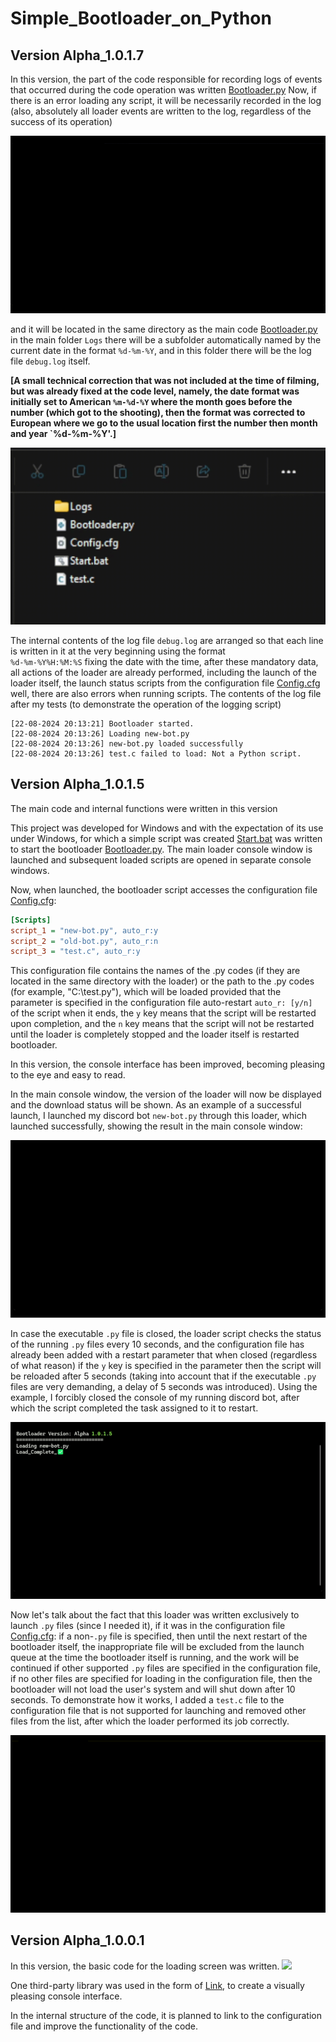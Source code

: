# Simple_Bootloader_on_Python

## Version Alpha_1.0.1.7

In this version, the part of the code responsible for recording logs of events that occurred during the code operation was written [Bootloader.py](https://github.com/NicknameRoot/Simple_Bootloader_on_Python/blob/gh-pages/Alpha_1.0.1.7/Bootloader.py)
Now, if there is an error loading any script, it will be necessarily recorded in the log (also, absolutely all loader events are written to the log, regardless of the success of its operation)

<img src=https://github.com/NicknameRoot/Simple_Bootloader_on_Python/blob/gh-pages/Alpha_1.0.1.7/Demo_Files/Logs.gif>

and it will be located in the same directory as the main code [Bootloader.py](https://github.com/NicknameRoot/Simple_Bootloader_on_Python/blob/gh-pages/Alpha_1.0.1.7/Bootloader.py) in the main folder `Logs` there will be a subfolder automatically named by the current date in the format `%d-%m-%Y`, and in this folder there will be the log file `debug.log` itself.<br>

**[A small technical correction that was not included at the time of filming, but was already fixed at the code level, namely, the date format was initially set to American `%m-%d-%Y` where the month goes before the number (which got to the shooting), then the format was corrected to European where we go to the usual location first the number then month and year `%d-%m-%Y'.]**

<img src=https://github.com/NicknameRoot/Simple_Bootloader_on_Python/blob/gh-pages/Alpha_1.0.1.7/Demo_Files/File.gif>

The internal contents of the log file `debug.log` are arranged so that each line is written in it at the very beginning using the format <br>
`%d-%m-%Y%H:%M:%S` fixing the date with the time, after these mandatory data, all actions of the loader are already performed, including the launch of the loader itself, the launch status scripts from the configuration file [Config.cfg](https://github.com/NicknameRoot/Simple_Bootloader_on_Python/blob/gh-pages/Alpha_1.0.1.7/Config.cfg) well, there are also errors when running scripts.
The contents of the log file after my tests (to demonstrate the operation of the logging script)
```log
[22-08-2024 20:13:21] Bootloader started.
[22-08-2024 20:13:26] Loading new-bot.py
[22-08-2024 20:13:26] new-bot.py loaded successfully
[22-08-2024 20:13:26] test.c failed to load: Not a Python script.
```

## Version Alpha_1.0.1.5
The main code and internal functions were written in this version

This project was developed for Windows and with the expectation of its use under Windows, for which a simple script was created [Start.bat](https://github.com/NicknameRoot/Simple_Bootloader_on_Python/blob/gh-pages/Alpha_1.0.1.5/Start.bat) was written to start the bootloader [Bootloader.py](https://github.com/NicknameRoot/Simple_Bootloader_on_Python/blob/gh-pages/Alpha_1.0.1.5/Bootloader.py).
The main loader console window is launched and subsequent loaded scripts are opened in separate console windows.

Now, when launched, the bootloader script accesses the configuration file [Config.cfg](https://github.com/NicknameRoot/Simple_Bootloader_on_Python/blob/gh-pages/Alpha_1.0.1.5/Config.cfg):

```cfg
[Scripts]
script_1 = "new-bot.py", auto_r:y
script_2 = "old-bot.py", auto_r:n
script_3 = "test.c", auto_r:y
```

This configuration file contains the names of the .py codes (if they are located in the same directory with the loader) or the path to the .py codes (for example, "C:\test.py"), which will be loaded provided that the parameter is specified in the configuration file auto-restart `auto_r: [y/n] ` of the script when it ends, the `y` key means that the script will be restarted upon completion, and the `n` key means that the script will not be restarted until the loader is completely stopped and the loader itself is restarted bootloader.

In this version, the console interface has been improved, becoming pleasing to the eye and easy to read.

In the main console window, the version of the loader will now be displayed and the download status will be shown. As an example of a successful launch, I launched my discord bot `new-bot.py` through this loader, which launched successfully, showing the result in the main console window:

<img src=https://github.com/NicknameRoot/Simple_Bootloader_on_Python/blob/gh-pages/Alpha_1.0.1.5/Demo_Files/Load_Demo.gif>

In case the executable `.py` file is closed, the loader script checks the status of the running `.py` files every 10 seconds, and the configuration file has already been added with a restart parameter that when closed (regardless of what reason) if the `y` key is specified in the parameter then the script will be reloaded after 5 seconds (taking into account that if the executable `.py` files are very demanding, a delay of 5 seconds was introduced). Using the example, I forcibly closed the console of my running discord bot, after which the script completed the task assigned to it to restart.

<img src=https://github.com/NicknameRoot/Simple_Bootloader_on_Python/blob/gh-pages/Alpha_1.0.1.5/Demo_Files/Restart_Demo.gif>

Now let's talk about the fact that this loader was written exclusively to launch `.py` files (since I needed it), if it was in the configuration file [Config.cfg](https://github.com/NicknameRoot/Simple_Bootloader_on_Python/blob/gh-pages/Alpha_1.0.1.5/Config.cfg): if a non-`.py` file is specified, then until the next restart of the bootloader itself, the inappropriate file will be excluded from the launch queue at the time the bootloader itself is running, and the work will be continued if other supported `.py` files are specified in the configuration file, if no other files are specified for loading in the configuration file, then the bootloader will not load the user's system and will shut down after 10 seconds.
To demonstrate how it works, I added a `test.c` file to the configuration file that is not supported for launching and removed other files from the list, after which the loader performed its job correctly.

<img src=https://github.com/NicknameRoot/Simple_Bootloader_on_Python/blob/gh-pages/Alpha_1.0.1.5/Demo_Files/Error_Demo.gif>

## Version Alpha_1.0.0.1

In this version, the basic code for the loading screen was written.
<img src="https://github.com/NicknameRoot/Simple_Python_Bootloader/blob/gh-pages/version_aplha_1.0.0.1.gif?raw=true">

One third-party library was used in the form of [Link](https://github.com/Textualize/rich), to create a visually pleasing console interface.

In the internal structure of the code, it is planned to link to the configuration file and improve the functionality of the code.

